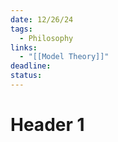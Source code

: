```yaml
---
date: 12/26/24
tags:
  - Philosophy
links:
  - "[[Model Theory]]"
deadline: 
status:
---
```

# Header 1
